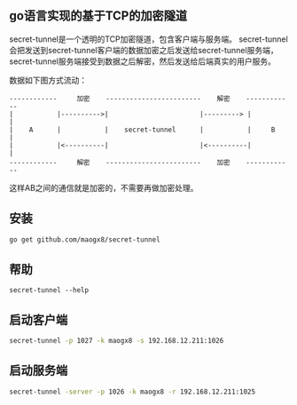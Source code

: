 ## go语言实现的基于TCP的加密隧道


secret-tunnel是一个透明的TCP加密隧道，包含客户端与服务端。
secret-tunnel会把发送到secret-tunnel客户端的数据加密之后发送给secret-tunnel服务端，
secret-tunnel服务端接受到数据之后解密，然后发送给后端真实的用户服务。

数据如下图方式流动：
```
------------     加密    ------------------------    解密    ------------
|           |---------->|                       |---------> |           |
|    A      |           |    secret-tunnel      |           |     B     |
|           |<----------|                       |<----------|           |
------------     解密    ------------------------    加密    ------------
```

这样AB之间的通信就是加密的，不需要再做加密处理。

## 安装
```sh
go get github.com/maogx8/secret-tunnel
```

## 帮助
```
secret-tunnel --help
```

## 启动客户端
```sh
secret-tunnel -p 1027 -k maogx8 -s 192.168.12.211:1026
```

## 启动服务端
```sh
secret-tunnel -server -p 1026 -k maogx8 -r 192.168.12.211:1025
```